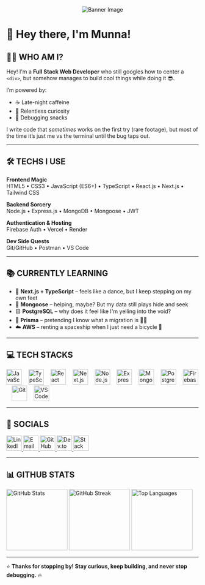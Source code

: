<div align="center">
  <img src="https://i.ibb.co/xfKXZRP/Screenshot-2025-01-24-102654.png" alt="Banner Image" />
</div>

# 👋 Hey there, I'm Munna!

## 👨‍💻 WHO AM I?

Hey! I'm a **Full Stack Web Developer** who still googles how to center a `<div>`, but somehow manages to build cool things while doing it 😎.

I’m powered by:
- ☕ Late-night caffeine
- 🧠 Relentless curiosity
- 🍪 Debugging snacks

I write code that *sometimes* works on the first try (rare footage), but most of the time it’s just me vs the terminal until the bug taps out.

---

## 🛠️ TECHS I USE

**Frontend Magic**  
HTML5 • CSS3 • JavaScript (ES6+) • TypeScript • React.js • Next.js • Tailwind CSS

**Backend Sorcery**  
Node.js • Express.js • MongoDB • Mongoose • JWT

**Authentication & Hosting**  
Firebase Auth • Vercel • Render

**Dev Side Quests**  
Git/GitHub • Postman • VS Code

---

## 📚 CURRENTLY LEARNING

- 🔷 **Next.js + TypeScript** – feels like a dance, but I keep stepping on my own feet
- 🧩 **Mongoose** – helping, maybe? But my data still plays hide and seek
- 🟨 **PostgreSQL** – why does it feel like I'm yelling into the void?
- 🔌 **Prisma** – pretending I know what a migration is 🤷‍♂️
- ☁️ **AWS** – renting a spaceship when I just need a bicycle 🚀

---

## 💻 TECH STACKS

<p align="left">
  <img src="https://cdn.jsdelivr.net/gh/devicons/devicon/icons/javascript/javascript-original.svg" height="40" alt="JavaScript"/>
  <img width="10"/>
  <img src="https://cdn.jsdelivr.net/gh/devicons/devicon/icons/typescript/typescript-original.svg" height="40" alt="TypeScript"/>
  <img width="10"/>
  <img src="https://cdn.jsdelivr.net/gh/devicons/devicon/icons/react/react-original.svg" height="40" alt="React"/>
  <img width="10"/>
  <img src="https://cdn.jsdelivr.net/gh/devicons/devicon/icons/nextjs/nextjs-original.svg" height="40" alt="Next.js"/>
  <img width="10"/>
  <img src="https://cdn.jsdelivr.net/gh/devicons/devicon/icons/nodejs/nodejs-original.svg" height="40" alt="Node.js"/>
  <img width="10"/>
  <img src="https://cdn.jsdelivr.net/gh/devicons/devicon/icons/express/express-original.svg" height="40" alt="Express"/>
  <img width="10"/>
  <img src="https://cdn.jsdelivr.net/gh/devicons/devicon/icons/mongodb/mongodb-original.svg" height="40" alt="MongoDB"/>
  <img width="10"/>
  <img src="https://cdn.jsdelivr.net/gh/devicons/devicon/icons/postgresql/postgresql-original.svg" height="40" alt="PostgreSQL"/>
  <img width="10"/>
  <img src="https://cdn.jsdelivr.net/gh/devicons/devicon/icons/firebase/firebase-plain.svg" height="40" alt="Firebase"/>
  <img width="10"/>
  <img src="https://cdn.jsdelivr.net/gh/devicons/devicon/icons/git/git-original.svg" height="40" alt="Git"/>
  <img width="10"/>
  <img src="https://cdn.jsdelivr.net/gh/devicons/devicon/icons/vscode/vscode-original.svg" height="40" alt="VS Code"/>
</p>

---

## 🔗 SOCIALS

<div align="left">
  <a href="https://www.linkedin.com/in/munna-mia-9b43422b9" target="_blank">
    <img src="https://raw.githubusercontent.com/maurodesouza/profile-readme-generator/master/src/assets/icons/social/linkedin/default.svg" width="40" alt="LinkedIn"/>
  </a>
  <a href="mailto:munnamia0200@gmail.com" target="_blank">
    <img src="https://upload.wikimedia.org/wikipedia/commons/4/4e/Gmail_Icon.png" width="40" alt="Email"/>
  </a>
  <a href="https://github.com/md-munna-khan" target="_blank">
    <img src="https://cdn.jsdelivr.net/gh/devicons/devicon/icons/github/github-original.svg" width="40" alt="GitHub"/>
  </a>
  <a href="https://dev.to/" target="_blank">
    <img src="https://cdn.jsdelivr.net/gh/devicons/devicon/icons/devicon/devicon-original.svg" width="40" alt="Dev.to"/>
  </a>
  <a href="https://stackoverflow.com/" target="_blank">
    <img src="https://cdn.jsdelivr.net/gh/devicons/devicon/icons/stackoverflow/stackoverflow-original.svg" width="40" alt="Stack Overflow"/>
  </a>
</div>

---

## 📊 GITHUB STATS

<div align="left">
  <img src="https://github-readme-stats.vercel.app/api?username=md-munna-khan&show_icons=true&theme=radical" height="160" alt="GitHub Stats" />
  <img src="https://github-readme-streak-stats.herokuapp.com/?user=md-munna-khan&theme=radical" height="160" alt="GitHub Streak" />
  <img src="https://github-readme-stats.vercel.app/api/top-langs/?username=md-munna-khan&layout=compact&theme=radical" height="160" alt="Top Languages" />
</div>

---

⭐ **Thanks for stopping by! Stay curious, keep building, and never stop debugging.** 🔥
